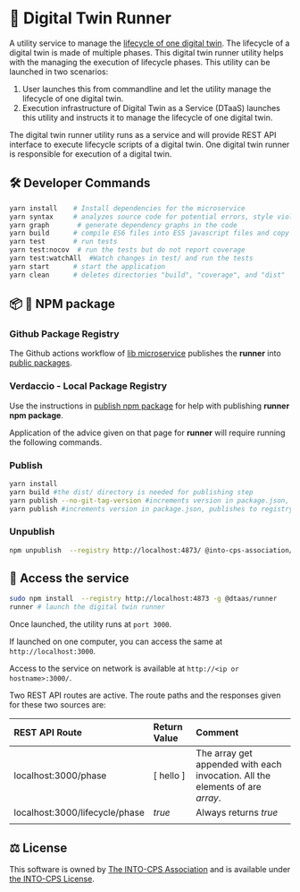 # :runner: Digital Twin Runner

A utility service to manage the
[lifecycle of one digital twin](../../../docs/user/digital-twins/lifecycle.md).
The lifecycle of a digital twin is made of multiple phases.
This digital twin runner utility
helps with the managing the execution of lifecycle phases.
This utility can be
launched in two scenarios:

1. User launches this from commandline and let the utility
   manage the lifecycle of one digital twin.
1. Execution infrastructure of Digital Twin as a Service (DTaaS)
   launches this utility and instructs it to manage the lifecycle of
   one digital twin.

The digital twin runner utility runs as a service and will provide
REST API interface to execute lifecycle scripts of a digital twin.
One digital twin runner is responsible for execution of a digital twin.

## :hammer_and_wrench: Developer Commands

```bash
yarn install    # Install dependencies for the microservice
yarn syntax     # analyzes source code for potential errors, style violations, and other issues,
yarn graph       # generate dependency graphs in the code
yarn build      # compile ES6 files into ES5 javascript files and copy all JS files into build/ directory
yarn test       # run tests
yarn test:nocov  # run the tests but do not report coverage
yarn test:watchAll  #Watch changes in test/ and run the tests
yarn start      # start the application
yarn clean      # deletes directories "build", "coverage", and "dist"
```

## :package: :ship: NPM package

### Github Package Registry

The Github actions workflow of
[lib microservice](../../../.github/workflows/runner.yml) publishes the __runner__
into [public packages](https://github.com/orgs/INTO-CPS-Association/packages).

### Verdaccio - Local Package Registry

Use the instructions in
[publish npm package](../../../docs/developer/npm-packages.md) for help
with publishing __runner npm package__.

Application of the advice given on that page for __runner__ will require
running the following commands.

### Publish

```bash
yarn install
yarn build #the dist/ directory is needed for publishing step
yarn publish --no-git-tag-version #increments version in package.json, publishes to registry
yarn publish #increments version in package.json, publishes to registry and adds a git tag
```

### Unpublish

```bash
npm unpublish  --registry http://localhost:4873/ @into-cps-association/runner@0.0.2
```

## :rocket: Access the service

```bash
sudo npm install  --registry http://localhost:4873 -g @dtaas/runner
runner # launch the digital twin runner
```

Once launched, the utility runs at `port 3000`.

If launched on one computer,
you can access the same at `http://localhost:3000`.

Access to the service on network is available at `http://<ip or hostname>:3000/`.

Two REST API routes are active. The route paths and the responses given
for these two sources are:

| REST API Route | Return Value | Comment |
|:---|:---|:---|
| localhost:3000/phase | [ hello ] | The array get appended with each invocation. All the elements of are _array_. |
| localhost:3000/lifecycle/phase | _true_ | Always returns _true_ |
|||

## :balance_scale: License

This software is owned by
[The INTO-CPS Association](https://into-cps.org/)
and is available under [the INTO-CPS License](./LICENSE.md).
